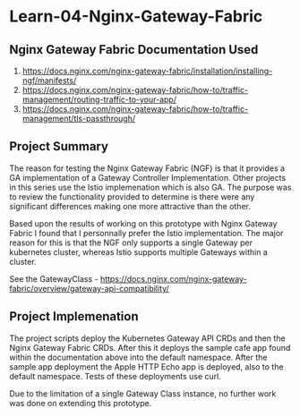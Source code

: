 # Learn-04-Nginx-Gateway-Fabric

## Nginx Gateway Fabric Documentation Used
  1. https://docs.nginx.com/nginx-gateway-fabric/installation/installing-ngf/manifests/
  2. https://docs.nginx.com/nginx-gateway-fabric/how-to/traffic-management/routing-traffic-to-your-app/
  3. https://docs.nginx.com/nginx-gateway-fabric/how-to/traffic-management/tls-passthrough/
  
## Project Summary
The reason for testing the Nginx Gateway Fabric (NGF) is that it provides a GA implementation of a 
Gateway Controller Implementation. Other projects in this series use the Istio implemenation which is
also GA. The purpose was to review the functionality provided to determine is there were any
significant differences making one more attractive than the other. 

Based upon the results of working on this prototype with Nginx Gateway Fabric I found that I
personnally prefer the Istio implementation. The major reason for this is that the NGF only supports
a single Gateway per kubernetes cluster, whereas Istio supports multiple Gateways within a cluster.

See the GatewayClass - https://docs.nginx.com/nginx-gateway-fabric/overview/gateway-api-compatibility/

## Project Implemenation
The project scripts deploy the Kubernetes Gateway API CRDs and then the Nginx Gateway Fabric 
CRDs. After this it deploys the sample cafe app found within the documentation above into the
default namespace. After the sample app deployment the Apple HTTP Echo app is deployed, also to
the default namespace. Tests of these deployments use curl.

Due to the limitation of a single Gateway Class instance, no further work was done on extending
this prototype.

